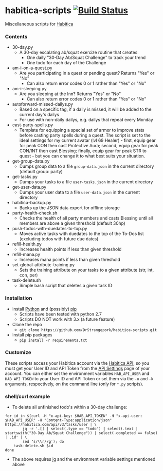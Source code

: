 # habitica-scripts [![Build Status](https://travis-ci.org/DrStrangepork/habitica-scripts.svg?branch=master)](https://travis-ci.org/DrStrangepork/habitica-scripts)
Miscellaneous scripts for [Habitica](http://habitica.com)

### Contents
- 30-day.py
    + A 30-day escalating ab/squat exercize routine that creates:
        * One daily "30-Day Ab/Squat Challenge" to track your trend
        * One todo for each day of the Challenge
- am-i-on-a-quest.py
    + Are you participating in a quest or pending quest? Returns "Yes" or "No"
        * Can also return error codes 0 or 1 rather than "Yes" or "No"
- am-i-sleeping.py
    + Are you sleeping at the Inn? Returns "Yes" or "No"
        * Can also return error codes 0 or 1 rather than "Yes" or "No"
- autoforward-missed-dailys.py
    + Based on a specific tag, if a daily is missed, it will be added to the current day's dailys
    + For use with non-daily dailys, e.g. dailys that repeat every Monday
- cast-party-spells.py
    + Template for equipping a special set of armor to improve stats before casting party spells during a quest. The script is set to the ideal settings for my current avatar (lvl 69 Healer) - first, equip gear for peak CON then cast Protective Aura; second, equip gear for peak CON/INT then cast Blessing; finally, equip gear for peak STR to quest - but you can change it to what best suits your situation.
- get-group-data.py
    + Dumps group data to a file `group-data.json` in the current directory (default group: party)
- get-tasks.py
    + Dumps your tasks to a file `user-tasks.json` in the current directory
- get-user-data.py
    + Dumps your user data to a file `user-data.json` in the current directory
- habitica-backup.py
    + Backs up the JSON data export for offline storage
- party-health-check.sh
    + Checks the health of all party members and casts Blessing until all members are above a given threshold (default 30hp)
- push-todos-with-duedates-to-top.py
    + Moves active tasks with duedates to the top of the To-Dos list (excluding todos with future due dates)
- refill-health.py
    + Increases health points if less than given threshold
- refill-mana.py
    + Increases mana points if less than given threshold
- set-global-attribute-training.py
    + Sets the training attribute on your tasks to a given attribute (str, int, con, per)
- task-delete.sh
    + Simple bash script that deletes a given task ID

### Installation
- Install [Python](https://www.python.org/downloads/) and (possibly) [pip](https://pip.pypa.io/en/stable/installing/#do-i-need-to-install-pip)
    + Scripts have been tested with python 2.7
    + Scripts DO NOT work with 3.x (a future feature)
- Clone the repo
    + `git clone https://github.com/DrStrangepork/habitica-scripts.git`
- Install pip packages
    + `pip install -r requirements.txt`

### Customize
These scripts access your Habitica account via the [Habitica API](https://habitica.com/apidoc/), so you must get your User ID and API Token from the [API Settings](https://habitica.com/#/options/settings/api) page of your account. You can either set the environment variables `HAB_API_USER` and `HAB_API_TOKEN` to your User ID and API Token or set them via the `-u` and `-k` arguments, respectively, on the command line (only for `*.py` scripts).

### shell/curl example
- To delete all unfinished todo's within a 30-day challenge:
```
for id in $(curl -H "x-api-key: $HAB_API_TOKEN" -H "x-api-user: $HAB_API_USER" -H "Content-Type:application/json" https://habitica.com/api/v3/tasks/user | \
        jq -r '.[] | select(.type == "todo") | select(.text | startswith("30-Day Ab/Squat Challenge")) | select(.completed == false) | .id' | \
        sed 's/\\r//g'); do
    task-delete.sh $id
done
```
- The above requires [jq](https://stedolan.github.io/jq/) and the environment variable settings mentioned above

<!---
### To-do
1. Create authentication scheme similar to AWS CLI (for saving API keys)
2. Add task up/down scripts
3. Add '--baseurl' argument to all
--->
